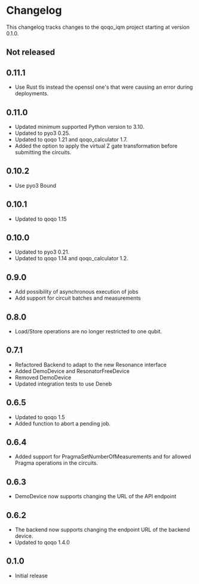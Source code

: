 # Changelog

This changelog tracks changes to the qoqo_iqm project starting at version 0.1.0.

## Not released

## 0.11.1

* Use Rust tls instead the openssl one's that were causing an error during deployments.

## 0.11.0

* Updated minimum supported Python version to 3.10.
* Updated to pyo3 0.25.
* Updated to qoqo 1.21 and qoqo_calculator 1.7.
* Added the option to apply the virtual Z gate transformation before submitting the circuits.

## 0.10.2

* Use pyo3 Bound

## 0.10.1

* Updated to qoqo 1.15

## 0.10.0

* Updated to pyo3 0.21.
* Updated to qoqo 1.14 and qoqo_calculator 1.2.

## 0.9.0

* Add possibility of asynchronous execution of jobs
* Add support for circuit batches and measurements

## 0.8.0

* Load/Store operations are no longer restricted to one qubit.

## 0.7.1

* Refactored Backend to adapt to the new Resonance interface
* Added DemoDevice and ResonatorFreeDevice
* Removed DemoDevice
* Updated integration tests to use Deneb

## 0.6.5

* Updated to qoqo 1.5
* Added function to abort a pending job. 

## 0.6.4

* Added support for PragmaSetNumberOfMeasurements and for allowed Pragma operations in the circuits.

## 0.6.3

* DemoDevice now supports changing the URL of the API endpoint

## 0.6.2

* The backend now supports changing the endpoint URL of the backend device.
* Updated to qoqo 1.4.0

## 0.1.0

* Initial release
